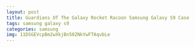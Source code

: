 ```yaml
---
layout: post
title: Guardians Of The Galaxy Rocket Racoon Samsung Galaxy S9 Case
tags: samsung galaxy s9
categories: samsung
img: 11DSGEVcpBm2wXkjBn50ZNkYwFTAqvbLe
---
```

